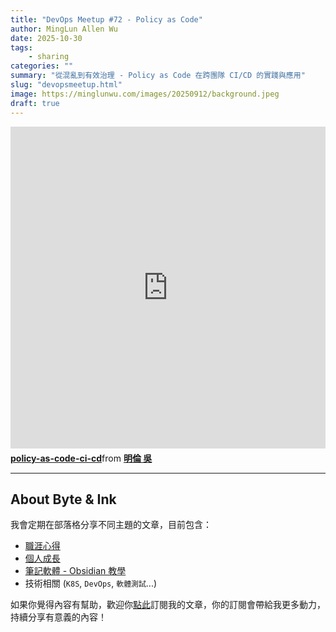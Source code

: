 ```yaml
---
title: "DevOps Meetup #72 - Policy as Code"
author: MingLun Allen Wu
date: 2025-10-30
tags: 
    - sharing
categories: ""
summary: "從混亂到有效治理 - Policy as Code 在跨團隊 CI/CD 的實踐與應用" 
slug: "devopsmeetup.html"
image: https://minglunwu.com/images/20250912/background.jpeg
draft: true
---
```


<iframe src="https://www.slideshare.net/slideshow/embed_code/key/c2YNxm4rdupfje" width="610" height="515"frameborder="0" marginwidth="0" marginheight="0" scrolling="no"style="border: var(--border-1) solid #CCC; border-width:1px; margin-bottom:5px; max-width:100%;"allowfullscreen></iframe><div style="margin-bottom:5px"><strong><a href="https://www.slideshare.net/slideshow/policy-as-code-ci-cd/283981594" title="policy-as-code-ci-cd" target="_blank">policy-as-code-ci-cd</a></strong>from <strong><a href="https://www.slideshare.net/ssuser6f20d61" target="_blank">明倫 吳</a></strong></div>

---

## About Byte & Ink

我會定期在部落格分享不同主題的文章，目前包含：

+ [職涯心得](https://minglunwu.com/tags/career/)
+ [個人成長](https://minglunwu.com/categories/weekly-reflection/)
+ [筆記軟體 - Obsidian 教學](http://minglunwu.com/categories/obsidian/)
+ 技術相關 (`K8S`, `DevOps`, `軟體測試`...) 

如果你覺得內容有幫助，歡迎你[點此](https://minglunwu.substack.com/subscribe)訂閱我的文章，你的訂閱會帶給我更多動力，持續分享有意義的內容！